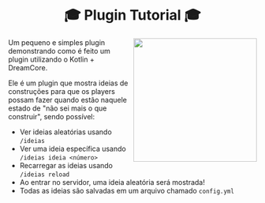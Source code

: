 <h1 align="center">🎓 Plugin Tutorial 🎓</h1>
<img height="250" src="https://i.imgur.com/sDDYQKg.png" align="right">

Um pequeno e simples plugin demonstrando como é feito um plugin utilizando o Kotlin + DreamCore.

Ele é um plugin que mostra ideias de construções para que os players possam fazer quando estão naquele estado de "não sei mais o que construir", sendo possível:
* Ver ideias aleatórias usando `/ideias`
* Ver uma ideia específica usando `/ideias ideia <número>`
* Recarregar as ideias usando `/ideias reload`
* Ao entrar no servidor, uma ideia aleatória será mostrada!
* Todas as ideias são salvadas em um arquivo chamado `config.yml`